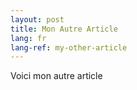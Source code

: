 ```yaml
---
layout: post
title: Mon Autre Article
lang: fr
lang-ref: my-other-article
---
```


Voici mon autre article
